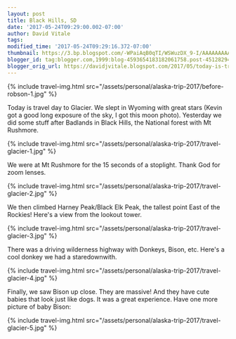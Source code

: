 ```yaml
---
layout: post
title: Black Hills, SD
date: '2017-05-24T09:29:00.002-07:00'
author: David Vitale
tags: 
modified_time: '2017-05-24T09:29:16.372-07:00'
thumbnail: https://3.bp.blogspot.com/-WPaiAqB0qTI/WSWuzDX_9-I/AAAAAAAAAow/2u5GvX0x8749-aNV0_RdIKVf3_kZuF6sgCLcB/s72-c/IMG_4200.JPG
blogger_id: tag:blogger.com,1999:blog-4593654183182061758.post-4512829441051761837
blogger_orig_url: https://davidjvitale.blogspot.com/2017/05/today-is-travel-day-to-glacier.html
---
```


{% include travel-img.html src="/assets/personal/alaska-trip-2017/before-robson-1.jpg" %}

Today is travel day to Glacier. We slept in Wyoming with great stars (Kevin got a good long exposure of the sky, I got this moon photo). Yesterday we did some stuff after Badlands in Black Hills, the National forest with Mt Rushmore.

{% include travel-img.html src="/assets/personal/alaska-trip-2017/travel-glacier-1.jpg" %} 

We were at Mt Rushmore for the 15 seconds of a stoplight. Thank God for zoom lenses.

{% include travel-img.html src="/assets/personal/alaska-trip-2017/travel-glacier-2.jpg" %}

We then climbed Harney Peak/Black Elk Peak, the tallest point East of the Rockies! Here's a view from the lookout tower.

{% include travel-img.html src="/assets/personal/alaska-trip-2017/travel-glacier-3.jpg" %}

There was a driving wilderness highway with Donkeys, Bison, etc. Here's a cool donkey we had a staredownwith.

{% include travel-img.html src="/assets/personal/alaska-trip-2017/travel-glacier-4.jpg" %}

Finally, we saw Bison up close. They are massive! And they have cute babies that look just like dogs. It was a great experience.  Have one more picture of baby Bison:   

{% include travel-img.html src="/assets/personal/alaska-trip-2017/travel-glacier-5.jpg" %}

